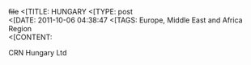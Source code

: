 ~~file~~
<[TITLE: 	HUNGARY	
<[TYPE: 	post	
<[DATE: 	2011-10-06 04:38:47	
<[TAGS: 	Europe, Middle East and Africa Region	
<[CONTENT: 	



CRN Hungary Ltd



